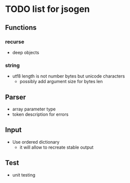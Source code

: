 # TODO list for jsogen

## Functions

### recurse
- deep objects

### string
- utf8 length is not number bytes but unicode characters
  - possibly add argument size for bytes len

## Parser
- array parameter type
- token description for errors


## Input
- Use ordered dictionary
  - it will allow to recreate stable output


## Test
- unit testing
